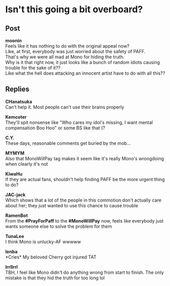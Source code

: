 # Isn't this going a bit overboard?
## Post
**moonin**<br>
Feels like it has nothing to do with the original appeal now?<br>
Like, at first, everybody was just worried about the safety of PAFF. <br>
That's why we were all mad at Mono for hiding the truth. <br>
Why is it that right now, it just looks like a bunch of random idiots causing trouble for the sake of it??<br>
Like what the hell does attacking an innocent artist have to do with all this??
## Replies
**CHanatsuka**<br>
Can't help it. Most people can't use their brains properly

**Kemcoter**<br>
They'll spit nonsense like "Who cares my idol's missing, I want mental compensation Boo Hoo" or some BS like that (?

**C.Y.**<br>
These days, reasonable comments get buried by the mob...

**MYMYM**<br>
Also that MonoWillPay tag makes it seem like it's really Mono's wrongdoing when clearly it's not

**KiwaHu**<br>
If they are actual fans, shouldn't help finding PAFF be the more urgent thing to do?

**JAC-jack**<br>
Which shows that a lot of the people in this commotion don't actually care about her; they just wanted to use this chance to cause trouble

**RamenBot**<br>
From the **\#PrayForPaff** to the **\#MonoWillPay** now, feels like everybody just wants someone else to solve the problem for them

**TunaLee**<br>
I think Mono is unlucky-AF wwwww

**lenba**<br>
\*Cries\* My beloved Cherry got injured TAT

**lrrllrrl**<br>
TBH, I feel like Mono didn't do anything wrong from start to finish. The only mistake is that they hid the truth for too long lol

